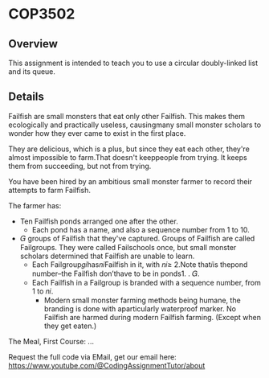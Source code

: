 # COP3502
## Overview
This assignment is intended to teach you to use a circular doubly-linked list and its queue.
## Details
Failfish are small monsters that eat only other Failfish. This makes them ecologically and practically useless, causingmany small monster scholars to wonder how they ever came to exist in the first place. 

They are delicious, which is a plus, but since they eat each other, they're almost impossible to farm.That doesn't keeppeople from trying. It keeps them from succeeding, but not from trying.

You have been hired by an ambitious small monster farmer to record their attempts to farm Failfish.

The farmer has:
- Ten Failfish ponds arranged one after the other.
   - Each pond has a name, and also a sequence number from 1 to 10.
- 𝐺 groups of Failfish that they've captured. Groups of Failfish are called Failgroups. They were called Failschools once, but small monster scholars determined that Failfish are unable to learn.
   - Each Failgroup𝑔𝑖has𝑛𝑖Failfish in it, with 𝑛𝑖≥ 2.Note that𝑖is thepond number–the Failfish don’thave to be in ponds1. . 𝐺.
   - Each Failfish in a Failgroup is branded with a sequence number, from 1 to 𝑛𝑖.
     - Modern small monster farming methods being humane, the branding is done with aparticularly waterproof marker. No Failfish are harmed during modern Failfish farming. (Except when they get eaten.)
     
The Meal, First Course:
   ...

Request the full code via EMail, get our email here: https://www.youtube.com/@CodingAssignmentTutor/about
